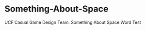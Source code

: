Something-About-Space
=====================

UCF Casual Game Design Team: Something About Space
Word Test
